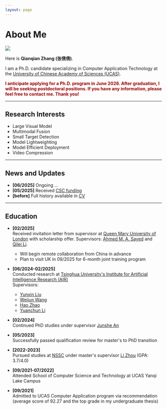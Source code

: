 ```yaml
---
layout: page
---
```


# About Me

<img src="https://laulen.github.io/qianqianzhang2.jpg" class="floatpic">

Here is **Qianqian Zhang (张倩倩)**.<br>

I am a Ph.D. candidate specializing in Computer Application Technology at the [University of Chinese Academy of Sciences (UCAS)](https://www.ucas.edu.cn/).

**<font color="#990000">I anticipate applying for a Ph.D. program in June 2026. After graduation, I will be seeking postdoctoral positions. If you have any information, please feel free to contact me. Thank you!</font>**

---

## Research Interests

- Large Visual Model
- Multimodal Fusion
- Small Target Detection
- Model Lightweighting
- Model Efficient Deployment
- Video Compression


---

## News and Updates
- **[06/2025]** Ongoing ...
- **[05/2025]** Received [CSC funding](https://laulen.github.io/file/csc.pdf)
- **[before]** Full history available in [CV](https://laulen.github.io/file/CV-qianqianzhang.pdf)

---

## Education

- **[02/2025]**  
  Received invitation letter from supervisor at [Queen Mary University of London](https://www.qmul.ac.uk/) with scholarship offer. Supervisors: [Ahmed M. A. Sayed](http://www.eecs.qmul.ac.uk/~ahmed/) and [Qilei Li](https://li.qilei.me/).  
  - Will begin remote collaboration from China in advance
  - Plan to visit UK in 09/2025 for 6-month joint training program

- **[06/2024-02/2025]**  
  Conducted research at [Tsinghua University's Institute for Artificial Intelligence Research (AIR)](https://air.tsinghua.edu.cn/)  
  Supervisors: 
  - [Yunxin Liu](https://yunxinliu.github.io/)
  - [Weijun Wang](https://weijunalexwang.github.io/) 
  - [Hao Zhao](https://sites.google.com/view/fromandto)
  - [Yuanchun Li](https://yuanchun-li.github.io/)

- **[02/2024]**  
  Continued PhD studies under supervisor [Junshe An](https://people.ucas.ac.cn/~0000637)

- **[05/2023]**  
  Successfully passed qualification review for master's to PhD transition

- **[2022-2023]**  
  Pursued studies at [NSSC](http://www.nssc.ac.cn/) under master's supervisor [Li Zhou](https://people.ucas.ac.cn/~0020524) (GPA: 3.7/4.0)

- **[09/2021-07/2022]**  
  Attended School of Computer Science and Technology at UCAS Yanqi Lake Campus

- **[09/2021]**  
  Admitted to UCAS Computer Application program via recommendation (average score of 92.27 and the top grade in my undergraduate thesis)


<!-- 
## News and Updates
**[02/2025]**: I received an invitation letter from a supervisor at [Queen Mary University of London](https://www.qmul.ac.uk/), along with a scholarship offer from the university. My supervisors there are [Ahmed M. A. Sayed](http://www.eecs.qmul.ac.uk/~ahmed/) and [Qilei Li](https://li.qilei.me/). I will begin collaborating with them remotely from China in advance. If all goes well, I will travel to the UK in 09/2025 for a 6-month joint training program.

**[06/2024-02/2025]**: I resided at **UCAS's Zhongguancun Campus** and conducted research at the Institute for Artificial Intelligence Research (AIR) of **Tsinghua University**. My mentors, [Yunxin Liu](https://yunxinliu.github.io/), [Weijun Wang](https://weijunalexwang.github.io/), [Hao Zhao](https://sites.google.com/view/fromandto), and [Yuanchun Li](https://yuanchun-li.github.io/), broadened my horizons, and I learned a great deal from them.

**[02/2024]**: I continued my studies as a Ph.D. student under the supervision of my doctoral advisor, [Junshe An](https://people.ucas.ac.cn/~0000637).

**[05/2023]**: I successfully passed the qualification review for transitioning from a master's to a Ph.D. program.

**[2022-2023]**: I pursued my studies at the National Space Science Center of the Chinese Academy of Sciences [NSSC](http://www.nssc.ac.cn/) in **Huairou District**, under the guidance of my master's supervisor, [Li Zhou](https://people.ucas.ac.cn/~0020524).

**[09/2021-07/2022]**: I attended the School of Computer Science and Technology at **UCAS's Yanqi Lake Campus** for intensive coursework.

**[09/2021]**: I was recommended for admission to the Computer Application program at the University of Chinese Academy of Sciences **without examination**, as an academic master's student, with a comprehensive average score of 92.27 and the top grade in my undergraduate thesis within my major. -->

